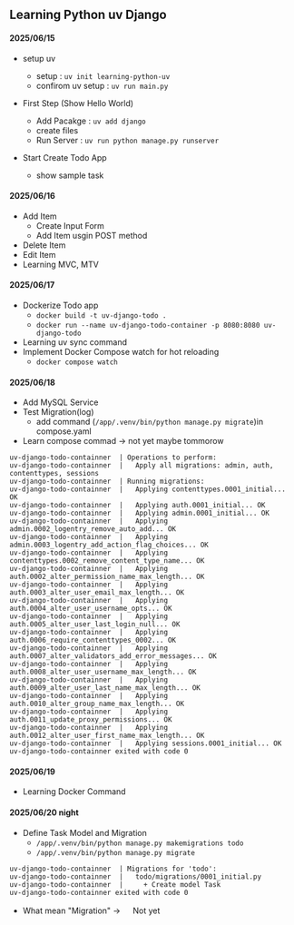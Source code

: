 ## Learning Python uv Django

#### 2025/06/15

- setup uv

  - setup : `uv init learning-python-uv`
  - confirom uv setup : `uv run main.py`

- First Step (Show Hello World)

  - Add Pacakge : `uv add django`
  - create files
  - Run Server : `uv run python manage.py runserver`

- Start Create Todo App
  - show sample task

#### 2025/06/16

- Add Item
  - Create Input Form
  - Add Item usgin POST method
- Delete Item
- Edit Item
- Learning MVC, MTV

#### 2025/06/17

- Dockerize Todo app
  - `docker build -t uv-django-todo .`
  - `docker run --name uv-django-todo-container -p 8080:8080 uv-django-todo`
- Learning uv sync command
- Implement Docker Compose watch for hot reloading
  - `docker compose watch`

#### 2025/06/18

- Add MySQL Service
- Test Migration(log)
  - add command (`/app/.venv/bin/python manage.py migrate`)in compose.yaml
- Learn compose commad → not yet maybe tommorow

```
uv-django-todo-containner  | Operations to perform:
uv-django-todo-containner  |   Apply all migrations: admin, auth, contenttypes, sessions
uv-django-todo-containner  | Running migrations:
uv-django-todo-containner  |   Applying contenttypes.0001_initial... OK
uv-django-todo-containner  |   Applying auth.0001_initial... OK
uv-django-todo-containner  |   Applying admin.0001_initial... OK
uv-django-todo-containner  |   Applying admin.0002_logentry_remove_auto_add... OK
uv-django-todo-containner  |   Applying admin.0003_logentry_add_action_flag_choices... OK
uv-django-todo-containner  |   Applying contenttypes.0002_remove_content_type_name... OK
uv-django-todo-containner  |   Applying auth.0002_alter_permission_name_max_length... OK
uv-django-todo-containner  |   Applying auth.0003_alter_user_email_max_length... OK
uv-django-todo-containner  |   Applying auth.0004_alter_user_username_opts... OK
uv-django-todo-containner  |   Applying auth.0005_alter_user_last_login_null... OK
uv-django-todo-containner  |   Applying auth.0006_require_contenttypes_0002... OK
uv-django-todo-containner  |   Applying auth.0007_alter_validators_add_error_messages... OK
uv-django-todo-containner  |   Applying auth.0008_alter_user_username_max_length... OK
uv-django-todo-containner  |   Applying auth.0009_alter_user_last_name_max_length... OK
uv-django-todo-containner  |   Applying auth.0010_alter_group_name_max_length... OK
uv-django-todo-containner  |   Applying auth.0011_update_proxy_permissions... OK
uv-django-todo-containner  |   Applying auth.0012_alter_user_first_name_max_length... OK
uv-django-todo-containner  |   Applying sessions.0001_initial... OK
uv-django-todo-containner exited with code 0
```

#### 2025/06/19

- Learning Docker Command

#### 2025/06/20 night

- Define Task Model and Migration
  - `/app/.venv/bin/python manage.py makemigrations todo `
  - `/app/.venv/bin/python manage.py migrate`

```
uv-django-todo-containner  | Migrations for 'todo':
uv-django-todo-containner  |   todo/migrations/0001_initial.py
uv-django-todo-containner  |     + Create model Task
uv-django-todo-containner exited with code 0
```

- What mean "Migration" → 　 Not yet
